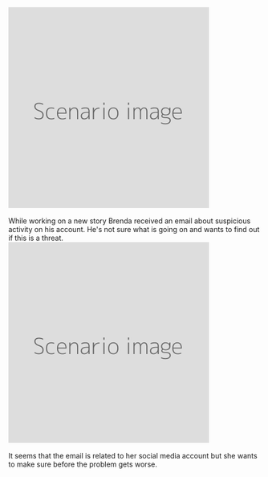 ![](scenario.png)

While working on a new story Brenda received an email about suspicious activity on his account. He's not sure what is going on and wants to find out if this is a threat.
<br>
![](scenario.png)

It seems that the email is related to her social media account but she wants to make sure before the problem gets worse.
